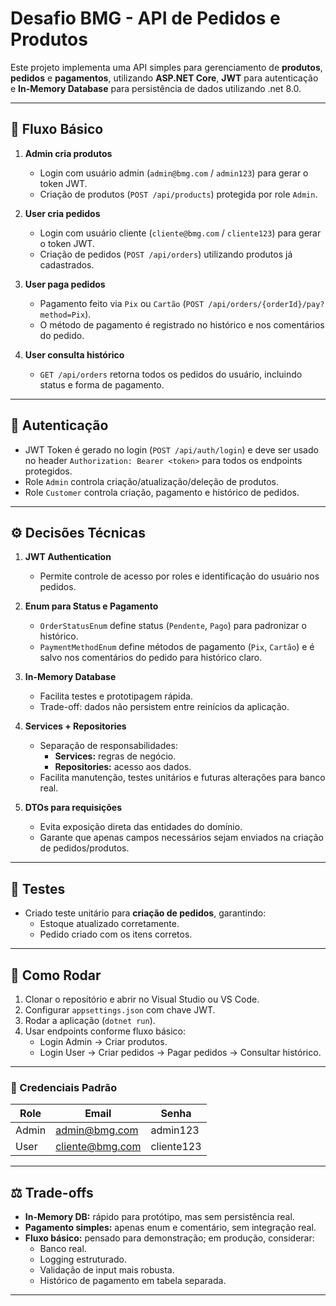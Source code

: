 # Desafio BMG - API de Pedidos e Produtos

Este projeto implementa uma API simples para gerenciamento de **produtos**, **pedidos** e **pagamentos**, utilizando **ASP.NET Core**, **JWT** para autenticação e **In-Memory Database** para persistência de dados utilizando .net 8.0.

---

## 🚀 Fluxo Básico

1. **Admin cria produtos**
   - Login com usuário admin (`admin@bmg.com` / `admin123`) para gerar o token JWT.
   - Criação de produtos (`POST /api/products`) protegida por role `Admin`.
   
2. **User cria pedidos**
   - Login com usuário cliente (`cliente@bmg.com` / `cliente123`) para gerar o token JWT.
   - Criação de pedidos (`POST /api/orders`) utilizando produtos já cadastrados.
   
3. **User paga pedidos**
   - Pagamento feito via `Pix` ou `Cartão` (`POST /api/orders/{orderId}/pay?method=Pix`).
   - O método de pagamento é registrado no histórico e nos comentários do pedido.
   
4. **User consulta histórico**
   - `GET /api/orders` retorna todos os pedidos do usuário, incluindo status e forma de pagamento.

---

## 🔐 Autenticação

- JWT Token é gerado no login (`POST /api/auth/login`) e deve ser usado no header `Authorization: Bearer <token>` para todos os endpoints protegidos.
- Role `Admin` controla criação/atualização/deleção de produtos.
- Role `Customer` controla criação, pagamento e histórico de pedidos.

---

## ⚙️ Decisões Técnicas

1. **JWT Authentication**
   - Permite controle de acesso por roles e identificação do usuário nos pedidos.
   
2. **Enum para Status e Pagamento**
   - `OrderStatusEnum` define status (`Pendente`, `Pago`) para padronizar o histórico.
   - `PaymentMethodEnum` define métodos de pagamento (`Pix`, `Cartão`) e é salvo nos comentários do pedido para histórico claro.
   
3. **In-Memory Database**
   - Facilita testes e prototipagem rápida.
   - Trade-off: dados não persistem entre reinícios da aplicação.

4. **Services + Repositories**
   - Separação de responsabilidades:
     - **Services:** regras de negócio.
     - **Repositories:** acesso aos dados.
   - Facilita manutenção, testes unitários e futuras alterações para banco real.

5. **DTOs para requisições**
   - Evita exposição direta das entidades do domínio.
   - Garante que apenas campos necessários sejam enviados na criação de pedidos/produtos.

---

## 🧪 Testes

- Criado teste unitário para **criação de pedidos**, garantindo:
  - Estoque atualizado corretamente.
  - Pedido criado com os itens corretos.
  
---

## 🔧 Como Rodar

1. Clonar o repositório e abrir no Visual Studio ou VS Code.
2. Configurar `appsettings.json` com chave JWT.
3. Rodar a aplicação (`dotnet run`).
4. Usar endpoints conforme fluxo básico:
   - Login Admin → Criar produtos.
   - Login User → Criar pedidos → Pagar pedidos → Consultar histórico.

---

### 📝 Credenciais Padrão

| Role  | Email              | Senha       |
|-------|------------------|------------|
| Admin | admin@bmg.com     | admin123   |
| User  | cliente@bmg.com   | cliente123 |

---

## ⚖️ Trade-offs

- **In-Memory DB:** rápido para protótipo, mas sem persistência real.
- **Pagamento simples:** apenas enum e comentário, sem integração real.
- **Fluxo básico:** pensado para demonstração; em produção, considerar:
  - Banco real.
  - Logging estruturado.
  - Validação de input mais robusta.
  - Histórico de pagamento em tabela separada.

---

